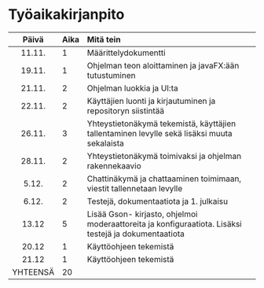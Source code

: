 # Työaikakirjanpito

|  Päivä   | Aika | Mitä tein                                                                                             |
|:--------:|:-----|:------------------------------------------------------------------------------------------------------|
|  11.11.  | 1    | Määrittelydokumentti                                                                                  |
|  19.11.  | 1    | Ohjelman teon aloittaminen ja javaFX:ään tutustuminen                                                 |
|  21.11.  | 2    | Ohjelman luokkia ja UI:ta                                                                             |
|  22.11.  | 2    | Käyttäjien luonti ja kirjautuminen ja repositoryn siistintää                                          |
|  26.11.  | 3    | Yhteystietonäkymä tekemistä, käyttäjien tallentaminen levylle sekä lisäksi muuta sekalaista           |
|  28.11.  | 2    | Yhteystietonäkymä toimivaksi ja ohjelman rakennekaavio                                                |
|  5.12.   | 2    | Chattinäkymä ja chattaaminen toimimaan, viestit tallennetaan levylle                                  |
|  6.12.   | 2    | Testejä, dokumentaatiota ja 1. julkaisu                                                               |
|  13.12   | 5    | Lisää Gson- kirjasto, ohjelmoi moderaattoreita ja konfiguraatiota. Lisäksi testejä ja dokumentaatiota |
|  20.12   | 1    | Käyttöohjeen tekemistä                                                                                |
|  21.12   | 1    | Käyttöohjeen tekemistä                                                                                |
| YHTEENSÄ | 20   |                                                                                                       |
